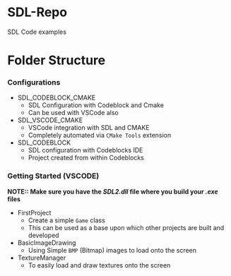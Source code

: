 # SDL-Repo

SDL Code examples

# Folder Structure

### Configurations

- SDL_CODEBLOCK_CMAKE
    - SDL Configuration with Codeblock and Cmake
    - Can be used with VSCode also
- SDL_VSCODE_CMAKE
    - VSCode integration with SDL and CMAKE
    - Completely automated via `CMake Tools` extension
- SDL_CODEBLOCK
    - SDL configuration with Codeblocks IDE
    - Project created from within Codeblocks

### Getting Started (VSCODE)

**NOTE:: Make sure you have the _SDL2.dll_ file where you build your _.exe_ files**

- FirstProject
    - Create a simple `Game` class
    - This can be used as a base upon which other projects are built and developed
- BasicImageDrawing
    - Using Simple `BMP` (Bitmap) images to load onto the screen
- TextureManager
    - To easily load and draw textures onto the screen
